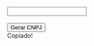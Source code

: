 <div class="input-container">
 <input id="vlrGerado" class="input-gerador" type="text" readonly><br><br>
 <i id="iconCopy" class="icon icon-16 icon-copy" onclick="copiarTexto() "></i>
 <button onclick="document.getElementById('vlrGerado').value = cnpj(true); toggleIcon();">Gerar CNPJ</button>
 <div id="msgCopiado" class="copiado">Copiado!</div>
</div>


